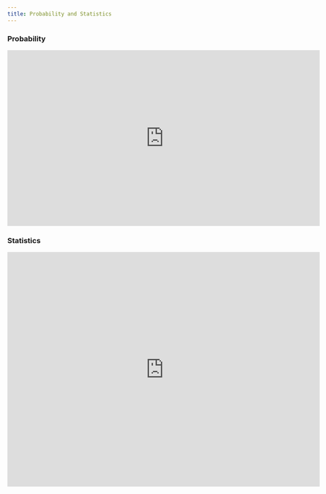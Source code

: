 ```yaml
---
title: Probability and Statistics
---
```

### Probability
<iframe width="708" height="398" src="https://www.youtube.com/embed/uzkc-qNVoOk" frameborder="0" allow="accelerometer; autoplay; clipboard-write; encrypted-media; gyroscope; picture-in-picture" allowfullscreen></iframe>


### Statistics
<iframe width="708" height="531" src="https://www.youtube.com/embed/uhxtUt_-GyM?list=PL1328115D3D8A2566" frameborder="0" allow="accelerometer; autoplay; clipboard-write; encrypted-media; gyroscope; picture-in-picture" allowfullscreen></iframe>